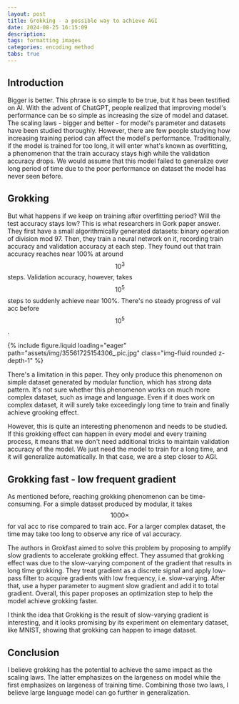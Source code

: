 ```yaml
---
layout: post
title: Grokking - a possible way to achieve AGI
date: 2024-08-25 16:15:09
description: 
tags: formatting images
categories: encoding method
tabs: true
---
```


## Introduction

Bigger is better. This phrase is so simple to be true, but it has been testified on AI. With the advent of ChatGPT, people realized that improving model's performance can be so simple as increasing the size of model and dataset. The scaling laws - bigger and better - for model's parameter and datasets have been studied thoroughly. However, there are few people studying how increasing training period can affect the model's performance. Traditionally, if the model is trained for too long, it will enter what's known as overfitting, a phenomenon that the train accuracy stays high while the validation accuracy drops. We would assume that this model failed to generalize over long period of time due to the poor performance on dataset the model has never seen before.

## Grokking

But what happens if we keep on training after overfitting period? Will the test accuracy stays low? This is what researchers in Gork paper answer. They first have a small algorithmically generated datasets: binary operation of division mod 97. Then, they train a neural network on it, recording train accuracy and validation accuracy at each step. They found out that train accuracy reaches near 100% at around $$10^3$$ steps. Validation accuracy, however, takes $$10^5$$ steps to suddenly achieve near 100%. There's no steady progress of val acc before $$10^5$$. 

<div class="row mt-3">
    <div class="col-sm mt-3 mt-md-0">
        {% include figure.liquid loading="eager" path="assets/img/35561725154306_.pic.jpg" class="img-fluid rounded z-depth-1" %}
    </div>
</div>

There's a limitation in this paper. They only produce this phenomenon on simple dataset generated by modular function, which has strong data pattern. It's not sure whether this phenomenon works on much more complex dataset, such as image and language. Even if it does work on complex dataset, it will surely take exceedingly long time to train and finally achieve grooking effect. 

However, this is quite an interesting phenomenon and needs to be studied. If this grokking effect can happen in every model and every training process, it means that we don't need additional tricks to maintain validation accuracy of the model. We just need the model to train for a long time, and it will generalize automatically. In that case, we are a step closer to AGI.

## Grokking fast - low frequent gradient

As mentioned before, reaching grokking phenomenon can be time-consuming. For a simple dataset produced by modular, it takes $$1000\times$$ for val acc to rise compared to train acc. For a larger complex dataset, the time may take too long to observe any rice of val accuracy. 

The authors in Grokfast aimed to solve this problem by proposing to amplify slow gradients to accelerate grokking effect. They assumed that grokking effect was due to the slow-varying component of the gradient that results in long time grokking. They treat gradient as a discrete signal and apply low-pass filter to acquire gradients with low frequency, i.e. slow-varying. After that, use a hyper parameter to augment slow gradient and add it to total gradient. Overall, this paper proposes an optimization step to help the model achieve grokking faster.

I think the idea that Grokking is the result of slow-varying gradient is interesting, and it looks promising by its experiment on elementary dataset, like MNIST, showing that grokking can happen to image dataset. 

## Conclusion

I believe grokking has the potential to achieve the same impact as the scaling laws. The latter emphasizes on the largeness on model while the first emphasizes on largeness of training time. Combining those two laws, I believe large language model can go further in generalization. 
